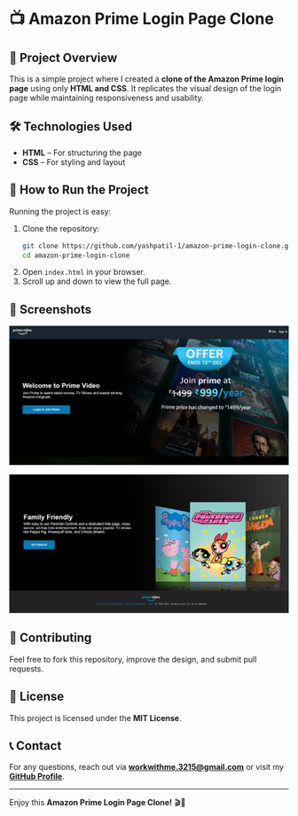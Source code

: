 # 📺 Amazon Prime Login Page Clone

## 📝 Project Overview
This is a simple project where I created a **clone of the Amazon Prime login page** using only **HTML and CSS**. It replicates the visual design of the login page while maintaining responsiveness and usability.

## 🛠️ Technologies Used
- **HTML** – For structuring the page
- **CSS** – For styling and layout

## 🚀 How to Run the Project
Running the project is easy:
1. Clone the repository:
   ```bash
   git clone https://github.com/yashpatil-1/amazon-prime-login-clone.git
   cd amazon-prime-login-clone
   ```
2. Open `index.html` in your browser.
3. Scroll up and down to view the full page.

## 📸 Screenshots

![alt text](<Screenshot 2025-03-03 131201.png>)

![alt text](image.png)



## 🤝 Contributing
Feel free to fork this repository, improve the design, and submit pull requests.

## 📜 License
This project is licensed under the **MIT License**.

## 📞 Contact
For any questions, reach out via **[workwithme.3215@gmail.com](mailto:workwithme.3215@gmail.com)** or visit my **[GitHub Profile](https://github.com/yashpatil-1)**.

---
Enjoy this **Amazon Prime Login Page Clone!** 🎬🚀
